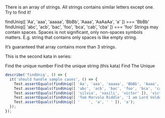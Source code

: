 There is an array of strings. All strings contains similar letters except one. Try to find it!

findUniq([ 'Aa', 'aaa', 'aaaaa', 'BbBb', 'Aaaa', 'AaAaAa', 'a' ]) === 'BbBb'
findUniq([ 'abc', 'acb', 'bac', 'foo', 'bca', 'cab', 'cba' ]) === 'foo'
Strings may contain spaces. Spaces is not significant, only non-spaces symbols matters. E.g. string that contains only spaces is like empty string.

It’s guaranteed that array contains more than 3 strings.

This is the second kata in series:

Find the unique number
Find the unique string (this kata)
Find The Unique

```javascript
describe('findUniq', () => {
  it('should handle sample cases', () => {
    Test.assertEquals(findUniq([ 'Aa', 'aaa', 'aaaaa', 'BbBb', 'Aaaa', 'AaAaAa', 'a' ]), 'BbBb');
    Test.assertEquals(findUniq([ 'abc', 'acb', 'bac', 'foo', 'bca', 'cab', 'cba' ]), 'foo');
    Test.assertEquals(findUniq([ 'silvia', 'vasili', 'victor' ]), 'victor');
    Test.assertEquals(findUniq([ 'Tom Marvolo Riddle', 'I am Lord Voldemort', 'Harry Potter' ]), 'Harry Potter');
    Test.assertEquals(findUniq([ '    ', 'a', ' ' ]), 'a');
  });
});
```
